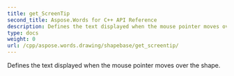 ```yaml
---
title: get_ScreenTip
second_title: Aspose.Words for C++ API Reference
description: Defines the text displayed when the mouse pointer moves over the shape. 
type: docs
weight: 0
url: /cpp/aspose.words.drawing/shapebase/get_screentip/
---
```


Defines the text displayed when the mouse pointer moves over the shape. 

